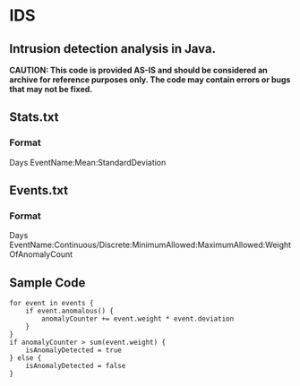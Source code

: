 # IDS
## Intrusion detection analysis in Java.

**CAUTION: This code is provided AS-IS and should be considered an archive for reference purposes only. The code may contain errors or bugs that may not be fixed.**

## Stats.txt

### Format
Days
EventName:Mean:StandardDeviation

## Events.txt

### Format
Days
EventName:Continuous/Discrete:MinimumAllowed:MaximumAllowed:WeightOfAnomalyCount

## Sample Code

    for event in events {
        if event.anomalous() {
            anomalyCounter += event.weight * event.deviation
        }
    }
    if anomalyCounter > sum(event.weight) {
        isAnomalyDetected = true
    } else {
        isAnomalyDetected = false
    }
